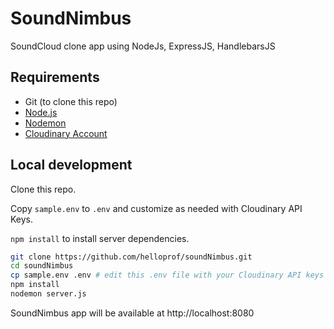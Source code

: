 # SoundNimbus
SoundCloud clone app using NodeJs, ExpressJS, HandlebarsJS

## Requirements
- Git (to clone this repo)
- [Node.js](https://nodejs.org/)
- [Nodemon](https://nodemon.io/)
- [Cloudinary Account](https://cloudinary.com/)

## Local development
Clone this repo.

Copy `sample.env` to `.env` and customize as needed with Cloudinary API Keys.

`npm install` to install server dependencies.

```bash
git clone https://github.com/helloprof/soundNimbus.git
cd soundNimbus
cp sample.env .env # edit this .env file with your Cloudinary API keys
npm install
nodemon server.js
```

SoundNimbus app will be available at http://localhost:8080